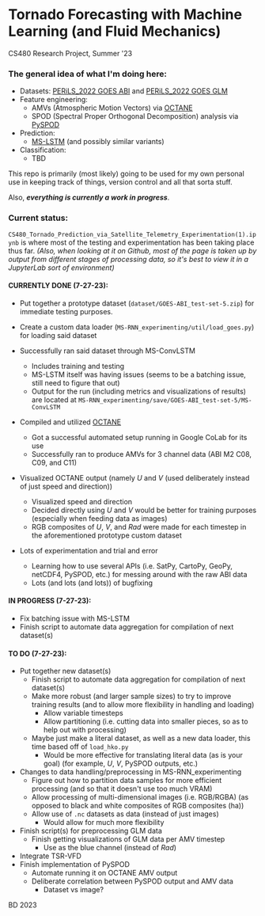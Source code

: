 # Tornado Forecasting with Machine Learning (and Fluid Mechanics)

CS480 Research Project, Summer '23

### The general idea of what I'm doing here:
- Datasets: [PERiLS_2022 GOES ABI](https://doi.org/10.26023/GQMQ-Q2T1-TB0B) and [PERiLS_2022 GOES GLM](https://doi.org/10.26023/52N0-7C8Q-5J0R)
- Feature engineering:
    - AMVs (Atmospheric Motion Vectors) via [OCTANE](https://github.com/JasonApke/OCTANE)
    - SPOD (Spectral Proper Orthogonal Decomposition) analysis via [PySPOD](https://github.com/MathEXLab/PySPOD)
- Prediction:
    - [MS-LSTM](https://github.com/mazhf/MS-RNN/tree/main) (and possibly similar variants)
- Classification:
    - TBD

This repo is primarily (most likely) going to be used for my own personal use in keeping track of things, version control and all that sorta stuff. 

Also, ***everything is currently a work in progress***.


### Current status:

`CS480_Tornado_Prediction_via_Satellite_Telemetry_Experimentation(1).ipynb` is where most of the testing and experimentation has been taking place thus far. *(Also, when looking at it on Github, most of the page is taken up by output from different stages of processing data, so it's best to view it in a JupyterLab sort of environment)*

#### CURRENTLY DONE (7-27-23):
- Put together a prototype dataset (`dataset/GOES-ABI_test-set-5.zip`) for immediate testing purposes.
- Create a custom data loader (`MS-RNN_experimenting/util/load_goes.py`) for loading said dataset
- Successfully ran said dataset through MS-ConvLSTM
    - Includes training and testing
    - MS-LSTM itself was having issues (seems to be a batching issue, still need to figure that out)
    - Output for the run (including metrics and visualizations of results) are located at `MS-RNN_experimenting/save/GOES-ABI_test-set-5/MS-ConvLSTM`

- Compiled and utilized [OCTANE](https://github.com/JasonApke/OCTANE/tree/master)
    - Got a successful automated setup running in Google CoLab for its use
    - Successfully ran to produce AMVs for 3 channel data (ABI M2 C08, C09, and C11)
- Visualized OCTANE output (namely *U* and *V* (used deliberately instead of just speed and direction))
    - Visualized speed and direction
    - Decided directly using *U* and *V* would be better for training purposes (especially when feeding data as images)
    - RGB composites of *U*, *V*, and *Rad* were made for each timestep in the aforementioned prototype custom dataset
 
- Lots of experimentation and trial and error
    - Learning how to use several APIs (i.e. SatPy, CartoPy, GeoPy, netCDF4, PySPOD, etc.) for messing around with the raw ABI data
    - Lots (and lots (and lots)) of bugfixing


 #### IN PROGRESS (7-27-23):
 - Fix batching issue with MS-LSTM
 - Finish script to automate data aggregation for compilation of next dataset(s)


#### TO DO (7-27-23):
 - Put together new dataset(s)
     - Finish script to automate data aggregation for compilation of next dataset(s)
     - Make more robust (and larger sample sizes) to try to improve training results (and to allow more flexibility in handling and loading)
         - Allow variable timesteps
         - Allow partitioning (i.e. cutting data into smaller pieces, so as to help out with processing)
     - Maybe just make a literal dataset, as well as a new data loader, this time based off of `load_hko.py`
         - Would be more effective for translating literal data (as is your goal) (for example, *U*, *V*, PySPOD outputs, etc.)
 - Changes to data handling/preprocessing in MS-RNN_experimenting
     - Figure out how to partition data samples for more efficient processing (and so that it doesn't use too much VRAM)
     - Allow processing of multi-dimensional images (i.e. RGB/RGBA) (as opposed to black and white composites of RGB composites (ha))
     - Allow use of `.nc` datasets as data (instead of just images)
         - Would allow for much more flexibility
 - Finish script(s) for preprocessing GLM data
     - Finish getting visualizations of GLM data per AMV timestep
         - Use as the blue channel (instead of *Rad*)
 - Integrate TSR-VFD
 - Finish implementation of PySPOD
     - Automate running it on OCTANE AMV output
     - Deliberate correlation between PySPOD output and AMV data
         - Dataset vs image?



BD 2023
